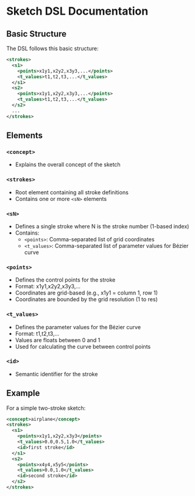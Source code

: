 # Sketch DSL Documentation

## Basic Structure
The DSL follows this basic structure:
```xml
<strokes>
  <s1>
    <points>x1y1,x2y2,x3y3,...</points>
    <t_values>t1,t2,t3,...</t_values>
  </s1>
  <s2>
    <points>x1y1,x2y2,x3y3,...</points>
    <t_values>t1,t2,t3,...</t_values>
  </s2>
  ...
</strokes>
```

## Elements

### `<concept>`
- Explains the overall concept of the sketch

### `<strokes>`
- Root element containing all stroke definitions
- Contains one or more `<sN>` elements

### `<sN>`
- Defines a single stroke where N is the stroke number (1-based index)
- Contains:
  - `<points>`: Comma-separated list of grid coordinates
  - `<t_values>`: Comma-separated list of parameter values for Bézier curve

### `<points>`
- Defines the control points for the stroke
- Format: x1y1,x2y2,x3y3,...
- Coordinates are grid-based (e.g., x1y1 = column 1, row 1)
- Coordinates are bounded by the grid resolution (1 to res)

### `<t_values>`
- Defines the parameter values for the Bézier curve
- Format: t1,t2,t3,...
- Values are floats between 0 and 1
- Used for calculating the curve between control points

### `<id>`
- Semantic identifier for the stroke

## Example
For a simple two-stroke sketch:
```xml
<concept>airplane</concept>
<strokes>
  <s1>
    <points>x1y1,x2y2,x3y3</points>
    <t_values>0.0,0.5,1.0</t_values>
    <id>first stroke</id>
  </s1>
  <s2>
    <points>x4y4,x5y5</points>
    <t_values>0.0,1.0</t_values>
    <id>second stroke</id>
  </s2>
</strokes>
```